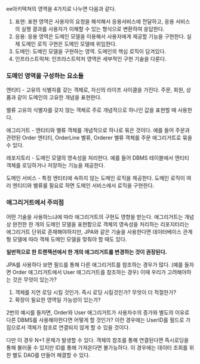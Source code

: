ee아키텍쳐의 영역을 4가지로 나누면 다음과 같다.

1. 표현: 표현 영역은 사용자의 요청을 해석해서 응용서비스에 전달하고, 응용 서비스의 실행 결과를 사용자가 이해할 수 있는 형식으로 변환하여 응답한다.
2. 응용: 응용 영역은 도메인 모델을 이용해서 사용자에게 제공할 기능을 구현한다.
실제 도메인 로직 구현은 도메인 모델에 위임한다.
3. 도메인: 도메인 모델을 구현하는 영역. 도메인의 핵심 로직이 담겨있다.
4. 인프라스트럭쳐: 인프라스트럭처 영역은  세부적인 구현 기술을 다룬다.


### 도메인 영역을 구성하는 요소들
엔티티 - 고유의 식별자를 갖는 객체로, 자신의 라이프 사이클을 가진다. 주문, 회원, 상품과 같이 도메인의 고유한 개념을 표현한다.

밸류 고유의 식별자를 갖지 않는 객체로 주로 개념적으로 하나인 값을 표현할 때 사용한다.

애그리거트 - 엔티티와 밸류 객체를 개념적으로 하나로 묶은 것이다. 
예를 들어 주문과 관련된 Order 엔티티, OrderLine 벨류, Orderer 밸류 객체를 주문 애그리거트로 묶을 수 있다.

레포지토리 - 도메인 모델의 영속성을 처리한다. 예를 들어 DBMS 테이블에서 엔티티 객체를 로딩하거나 저장하는 기능을 제공한다.

도메인 서비스 - 특정 엔티티에 속하지 않는 도메인 로직을 제공한다. 도메인 로직이 여러 엔티티와 밸류를 필요로 하면 도메인 서비스에서 로직을 구현한다.


### 애그리거트에서 주의점

어떤 기술을 사용하느냐에 따라 애그리거트의 구현도 영향을 받는다.
애그리거트는 개념상 완전한 한 개의 도메인 모델을 표현함으로 객체의 영속성을 처리하는 리포지터리는 애그리거트 단위로 존재해야하지만, JPA와 같은 기술을 사용한다면 데이터베이스 관계형 모델에 따라 객체 도메인 모델을 맞춰야 할 때도 있다.

**일반적으로 한 트랜잭션에서 한 개의 애그리거트를 변경하는 것이 권장된다.** 


JPA를 사용하다 보면 필드를 통해 다른 애그리거트를 참조하는 경우가 많다. (예를 들자면 Order 애그리거트에서 User 애그리거트를 참조하는 경우) 이때 우리가 고려해야하는 것은 무엇이 있는가?

1. 객체를 지연 로딩 시킬 것인가. 즉시 로딩 시킬것인가? 무엇이 더 적절한가?
2. 확장이 필요한 영역일 가능성이 있는가?

2번의 예시를 들자면, Order와 User 애그리거트가 사용자수의 증가와 별도의 이유로 다른 DBMS를 사용해야한다면 어떻게 할 것인가? 
이런 경우에는 UserID를 필드로 가짐으로서 객체가 참조로 연결되지 않게 할 수 있을 것이다.

다만 이 경우 N+1 문제가 발생할 수 있다. 객체의 참조를 통해 연결된다면 즉시로딩을 통해 불러올 수 있지만 ID를 통해 가져온다면 불가능하다. 이 경우에는 데이터 조회를 위한 별도 DAO를 만들어 해결할 수 있다.



